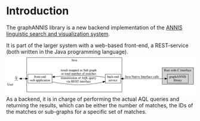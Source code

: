 # Introduction

The graphANNIS library is a new backend implementation of the [ANNIS linguistic search and visualization system](http://corpus-tools.org/annis/).

It is part of the larger system with a web-based front-end, a REST-service (both written in the Java programming language).
![graphANNIS architecture overview](architecture.png)
As a backend, it is in charge of performing the actual AQL queries and returning the results, which can be either
the number of matches, the IDs of the matches or sub-graphs for a specific set of matches.